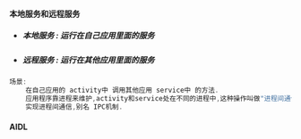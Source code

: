 #### 本地服务和远程服务

* ##### 本地服务 : 运行在自己应用里面的服务
* ##### 远程服务 : 运行在其他应用里面的服务

```java
场景:
    在自己应用的 activity中 调用其他应用 service中 的方法.
    应用程序靠进程来维护,activity和service处在不同的进程中,这种操作叫做"进程间通信"
    实现进程间通信,别名 IPC机制.
```

#### AIDL





